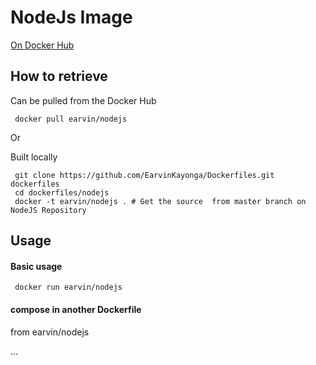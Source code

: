 # NodeJs Image

[On Docker Hub](https://hub.docker.com/r/earvin/nodejs/)

## How to retrieve 

Can be pulled from the Docker Hub

```
 docker pull earvin/nodejs
```

Or 

Built locally

```
 git clone https://github.com/EarvinKayonga/Dockerfiles.git dockerfiles
 cd dockerfiles/nodejs
 docker -t earvin/nodejs . # Get the source  from master branch on NodeJS Repository
```


## Usage

#### Basic usage

```
 docker run earvin/nodejs
```

#### compose in another Dockerfile

from earvin/nodejs

...
